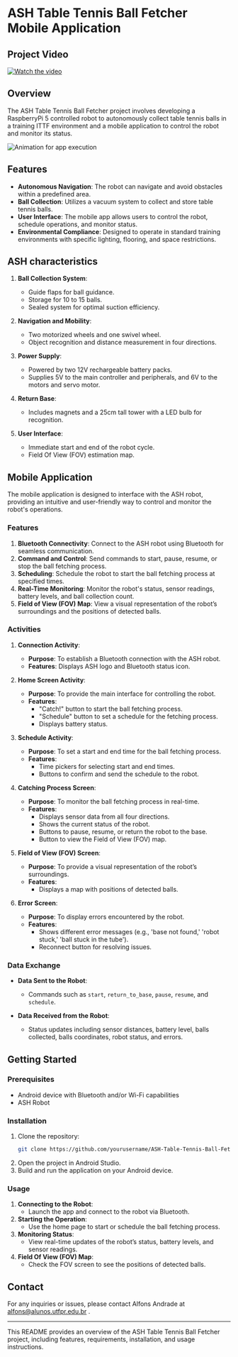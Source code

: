 # ASH Table Tennis Ball Fetcher Mobile Application

## Project Video

[![Watch the video](https://img.youtube.com/vi/UjQqueii4Tw/hqdefault.jpg)](https://youtu.be/UjQqueii4Tw?si=9p25GaGles6PRyhj)

## Overview

The ASH Table Tennis Ball Fetcher project involves developing a RaspberryPi 5 controlled robot to autonomously collect table tennis balls in a training ITTF environment and a mobile application to control the robot and monitor its status. 

![Animation for app execution](https://i.imgur.com/SFpi4P7.gif)

## Features

- **Autonomous Navigation**: The robot can navigate and avoid obstacles within a predefined area.
- **Ball Collection**: Utilizes a vacuum system to collect and store table tennis balls.
- **User Interface**: The mobile app allows users to control the robot, schedule operations, and monitor status.
- **Environmental Compliance**: Designed to operate in standard training environments with specific lighting, flooring, and space restrictions.

## ASH characteristics

1. **Ball Collection System**:
    - Guide flaps for ball guidance.
    - Storage for 10 to 15 balls.
    - Sealed system for optimal suction efficiency.

2. **Navigation and Mobility**:
    - Two motorized wheels and one swivel wheel.
    - Object recognition and distance measurement in four directions.

3. **Power Supply**:
    - Powered by two 12V rechargeable battery packs.
    - Supplies 5V to the main controller and peripherals, and 6V to the motors and servo motor.

4. **Return Base**:
    - Includes magnets and a 25cm tall tower with a LED bulb for recognition.

5. **User Interface**:
    - Immediate start and end of the robot cycle.
    - Field Of View (FOV) estimation map.

## Mobile Application

The mobile application is designed to interface with the ASH robot, providing an intuitive and user-friendly way to control and monitor the robot's operations.

### Features

1. **Bluetooth Connectivity**: Connect to the ASH robot using Bluetooth for seamless communication.
2. **Command and Control**: Send commands to start, pause, resume, or stop the ball fetching process.
3. **Scheduling**: Schedule the robot to start the ball fetching process at specified times.
4. **Real-Time Monitoring**: Monitor the robot's status, sensor readings, battery levels, and ball collection count.
5. **Field of View (FOV) Map**: View a visual representation of the robot’s surroundings and the positions of detected balls.

### Activities

1. **Connection Activity**:
    - **Purpose**: To establish a Bluetooth connection with the ASH robot.
    - **Features**: Displays ASH logo and Bluetooth status icon.

2. **Home Screen Activity**:
    - **Purpose**: To provide the main interface for controlling the robot.
    - **Features**: 
        - "Catch!" button to start the ball fetching process.
        - "Schedule" button to set a schedule for the fetching process.
        - Displays battery status.

3. **Schedule Activity**:
    - **Purpose**: To set a start and end time for the ball fetching process.
    - **Features**:
        - Time pickers for selecting start and end times.
        - Buttons to confirm and send the schedule to the robot.

4. **Catching Process Screen**:
    - **Purpose**: To monitor the ball fetching process in real-time.
    - **Features**:
        - Displays sensor data from all four directions.
        - Shows the current status of the robot.
        - Buttons to pause, resume, or return the robot to the base.
        - Button to view the Field of View (FOV) map.

5. **Field of View (FOV) Screen**:
    - **Purpose**: To provide a visual representation of the robot’s surroundings.
    - **Features**:
        - Displays a map with positions of detected balls.

6. **Error Screen**:
    - **Purpose**: To display errors encountered by the robot.
    - **Features**:
        - Shows different error messages (e.g., 'base not found,' 'robot stuck,' 'ball stuck in the tube').
        - Reconnect button for resolving issues.

### Data Exchange

- **Data Sent to the Robot**:
    - Commands such as `start`, `return_to_base`, `pause`, `resume`, and `schedule`.

- **Data Received from the Robot**:
    - Status updates including sensor distances, battery level, balls collected, balls coordinates, robot status, and errors.

## Getting Started

### Prerequisites

- Android device with Bluetooth and/or Wi-Fi capabilities
- ASH Robot

### Installation

1. Clone the repository:
    ```bash
    git clone https://github.com/yourusername/ASH-Table-Tennis-Ball-Fetcher-App.git
    ```
2. Open the project in Android Studio.
3. Build and run the application on your Android device.

### Usage

1. **Connecting to the Robot**:
    - Launch the app and connect to the robot via Bluetooth.
2. **Starting the Operation**:
    - Use the home page to start or schedule the ball fetching process.
3. **Monitoring Status**:
    - View real-time updates of the robot’s status, battery levels, and sensor readings.
4. **Field Of View (FOV) Map**:
    - Check the FOV screen to see the positions of detected balls.

## Contact

For any inquiries or issues, please contact Alfons Andrade at alfons@alunos.utfpr.edu.br .

---

This README provides an overview of the ASH Table Tennis Ball Fetcher project, including features, requirements, installation, and usage instructions.
